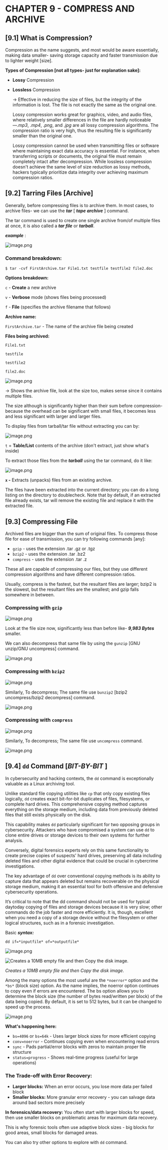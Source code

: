 # CHAPTER 9 - COMPRESS AND ARCHIVE

## [9.1] What is Compression?

Compression as the name suggests, and most would be aware essentially, making data smaller- saving storage capacity and faster transmission due to lighter weight [size].

**Types of Compression [not all types- just for explanation sake]:**

- **Lossy** Compression
- **Lossless** Compression
    
    → Effective in reducing the size of files, but the integrity of the information is lost. The file is not exactly the same as the original one.
    
    Lossy compression works great for graphics, video, and audio files,
    where relatively smaller differences in the file are hardly noticeable—*.mp3*, *.mp4*, *.png*, and *.jpg* are all lossy compression algorithms.
    The compression ratio is very high, thus the resulting file is significantly smaller than the original one.
    
    Lossy compression cannot be used when transmitting files or software where maintaining exact data accuracy is essential. 
    For instance, when transferring scripts or documents, the original file must remain completely intact after decompression. 
    While lossless compression doesn't achieve the same level of size reduction as lossy methods, hackers typically prioritize data integrity over achieving maximum compression ratios.
    

## [9.2] Tarring Files [Archive]

Generally, before compressing files is to archive them. In most cases, to archive files- we can use the ***tar*** [ ***tape archive*** ] command.

The tar command is used to create one single archive from/of multiple files at once, it is also called a ***tar file*** or ***tarball***.

***example*** :

![image.png](image.png)

### Command breakdown:

`$ tar -cvf FirstArchive.tar File1.txt testfile testfile2 file2.doc` 

**Options breakdown:**

`c` - **Create** a new archive

`v` - **Verbose** mode (shows files being processed)

`f` - **File** (specifies the archive filename that follows)

**Archive name:**

`FirstArchive.tar` - The name of the archive file being created

**Files being archived:**

`File1.txt`

`testfile`

`testfile2`

`file2.doc`

![image.png](image%201.png)

 → Shows the archive file, look at the size too, makes sense since it contains multiple files.

The size although is significantly higher than their sum before compression- because the overhead can be significant with small files, it becomes less and less significant with
larger and larger files.

To display files from tarball/tar file without extracting you can by:

![image.png](image%202.png)

`t` = **Table/List** contents of the archive (don't extract, just show what's inside)

To extract those files from the ***tarball*** using the tar command, do it like:

![image.png](image%203.png)

**`x` -** Extracts (unpacks) files from an existing archive.

The files have been extracted into the current directory; you can do a long listing on the
directory to doublecheck. Note that by default, if an extracted file already exists, tar
will remove the existing file and replace it with the extracted file.

## [9.3] Compressing File

Archived files are bigger than the sum of original files. To compress those file for ease of transmission, you can try following commands [any]:

- `gzip` - uses the extension .tar .gz or .tgz
- `bzip2` - uses the extension .tar .bz2
- `compress` - uses the extension .tar .z

These all are capable of compressing our files, but they use different compression
algorithms and have different compression ratios.

Usually, compress is the fastest, but the resultant files are larger; bzip2 is the slowest,
but the resultant files are the smallest; and gzip falls somewhere in between.

### Compressing with `gzip`

![image.png](image%204.png)

Look at the file size now, significantly less than before like- ***9,983 Bytes*** smaller.

We can also decompress that same file by using the `gunzip` [GNU unzip/GNU uncompress] command.

![image.png](image%205.png)

### Compressing with `bzip2`

![image.png](image%206.png)

Similarly, To decompress;
The same file use `bunzip2` [bzip2 uncompress/bzip2 decompress] command.

![image.png](image%207.png)

### Compressing with `compress`

![image.png](image%208.png)

Similarly, To decompress;
The same file use `uncompress` command.

![image.png](image%209.png)

## [9.4] `dd` Command [*BIT-BY-BIT* ]

In cybersecurity and hacking contexts, the `dd` command is exceptionally valuable as a Linux archiving tool. 

Unlike standard file copying utilities like `cp` that only copy existing files logically, `dd` creates exact bit-for-bit duplicates of files, filesystems, or complete hard drives. This comprehensive copying method captures everything on the storage medium, including data from previously deleted files that still exists physically on the disk.

This capability makes `dd` particularly significant for two opposing groups in cybersecurity. Attackers who have compromised a system can use `dd` to clone entire drives or storage devices to their own systems for further analysis. 

Conversely, digital forensics experts rely on this same functionality to create precise copies of suspects' hard drives, preserving all data including deleted files and other digital evidence that could be crucial in cybercrime investigations.

The key advantage of `dd` over conventional copying methods is its ability to capture data that appears deleted but remains recoverable on the physical storage medium, making it an essential tool for both offensive and defensive cybersecurity operations.

It’s critical to note that the dd command should not be used for typical daytoday
copying of files and storage devices because it is very slow; other commands do the job
faster and more efficiently. It is, though, excellent when you need a copy of a storage
device without the filesystem or other logical structures, such as in a forensic
investigation.

Basic ***syntax:***

`dd if=*inputfile* of=*outputfile*`

![image.png](image%2010.png)

![*Creates a 10MB empty file and then Copy the disk image.*](image%2011.png)

*Creates a 10MB empty file and then Copy the disk image.*

Among the many options the most useful are the `*noerror*` option and the `*bs*` (block
size) option. As the name implies, the noerror option continues to copy even if errors are
encountered. The bs option allows you to determine the block size (the number of bytes
read/written per block) of the data being copied. By default, it is set to 512 bytes, but it
can be changed to speed up the process.

![image.png](image%2012.png)

**What's happening here:**

- `bs=4096` or `bs=64k` - Uses larger block sizes for more efficient copying
- `conv=noerror` - Continues copying even when encountering read errors
- `sync` - Pads partial/error blocks with zeros to maintain proper file structure
- `status=progress` - Shows real-time progress (useful for large operations)

### **The Trade-off with Error Recovery:**

- **Larger blocks:** When an error occurs, you lose more data per failed block
- **Smaller blocks:** More granular error recovery - you can salvage data around bad sectors more precisely

**In forensics/data recovery:** You often start with larger blocks for speed, then use smaller blocks on problematic areas for maximum data recovery.

This is why forensic tools often use adaptive block sizes - big blocks for good areas, small blocks for damaged areas.

You can also try other options to explore with `dd` command.
